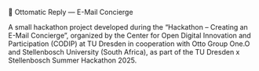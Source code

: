 📨 Ottomatic Reply — E-Mail Concierge

A small hackathon project developed during the “Hackathon – Creating an E-Mail Concierge”,
organized by the Center for Open Digital Innovation and Participation (CODIP) at TU Dresden
in cooperation with Otto Group One.O and Stellenbosch University (South Africa),
as part of the TU Dresden x Stellenbosch Summer Hackathon 2025.
